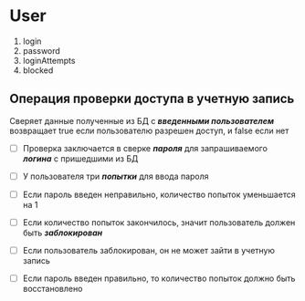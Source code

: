 # User
1. login
1. password
1. loginAttempts
1. blocked

## Операция проверки доступа в учетную запись
Сверяет данные полученные из БД с __*введенными пользователем*__
возвращает true если пользователю разрешен доступ, и false если нет

- [ ] Проверка заключается в сверке __*пароля*__ для запрашиваемого __*логина*__ с пришедшими из БД
- [ ] У пользователя три __*попытки*__ для ввода пароля
- [ ] Если пароль введен неправильно, количество попыток уменьшается на 1
- [ ] Если количество попыток закончилось, значит пользователь должен быть __*заблокирован*__
- [ ] Если пользователь заблокирован, он не может зайти в учетную запись
- [ ] Если пароль введен правильно, то количество попыток должно быть восстановлено


